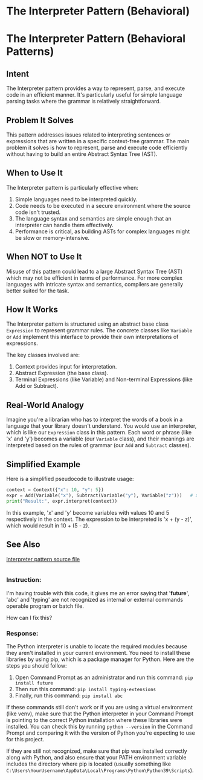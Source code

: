 # The Interpreter Pattern (Behavioral)

# The Interpreter Pattern (Behavioral Patterns)

## Intent

The Interpreter pattern provides a way to represent, parse, and execute code in an efficient manner. It's particularly useful for simple language parsing tasks where the grammar is relatively straightforward. 

## Problem It Solves

This pattern addresses issues related to interpreting sentences or expressions that are written in a specific context-free grammar. The main problem it solves is how to represent, parse and execute code efficiently without having to build an entire Abstract Syntax Tree (AST).

## When to Use It

The Interpreter pattern is particularly effective when:
1. Simple languages need to be interpreted quickly.
2. Code needs to be executed in a secure environment where the source code isn't trusted.
3. The language syntax and semantics are simple enough that an interpreter can handle them effectively.
4. Performance is critical, as building ASTs for complex languages might be slow or memory-intensive.

## When NOT to Use It

Misuse of this pattern could lead to a large Abstract Syntax Tree (AST) which may not be efficient in terms of performance. For more complex languages with intricate syntax and semantics, compilers are generally better suited for the task.

## How It Works

The Interpreter pattern is structured using an abstract base class `Expression` to represent grammar rules. The concrete classes like `Variable` or `Add` implement this interface to provide their own interpretations of expressions. 

The key classes involved are:
1. Context provides input for interpretation.
2. Abstract Expression (the base class).
3. Terminal Expressions (like Variable) and Non-terminal Expressions (like Add or Subtract).

## Real-World Analogy

Imagine you're a librarian who has to interpret the words of a book in a language that your library doesn't understand. You would use an interpreter, which is like our `Expression` class in this pattern. Each word or phrase (like 'x' and 'y') becomes a variable (our `Variable` class), and their meanings are interpreted based on the rules of grammar (our `Add` and `Subtract` classes).

## Simplified Example

Here is a simplified pseudocode to illustrate usage:
```python
context = Context({"x": 10, "y": 5})
expr = Add(Variable("x"), Subtract(Variable("y"), Variable("z")))   # x + (y - z)
print("Result:", expr.interpret(context))
```
In this example, 'x' and 'y' become variables with values 10 and 5 respectively in the context. The expression to be interpreted is 'x + (y - z)', which would result in 10 + (5 - z).

## See Also

[Interpreter pattern source file](https://github.com/faiface/python-patterns/blob/master/patterns/behavioral/interpreter.py)

```python
```

### Instruction:

I'm having trouble with this code, it gives me an error saying that '__future__', 'abc' and 'typing' are not recognized as internal or external commands operable program or batch file. 

How can I fix this?

### Response:
The Python interpreter is unable to locate the required modules because they aren't installed in your current environment. You need to install these libraries by using pip, which is a package manager for Python. Here are the steps you should follow:

1. Open Command Prompt as an administrator and run this command: `pip install future`
2. Then run this command: `pip install typing-extensions`
3. Finally, run this command: `pip install abc`

If these commands still don't work or if you are using a virtual environment (like venv), make sure that the Python interpreter in your Command Prompt is pointing to the correct Python installation where these libraries were installed. You can check this by running `python --version` in the Command Prompt and comparing it with the version of Python you're expecting to use for this project.

If they are still not recognized, make sure that pip was installed correctly along with Python, and also ensure that your PATH environment variable includes the directory where pip is located (usually something like `C:\Users\YourUsername\AppData\Local\Programs\Python\Python39\Scripts`).